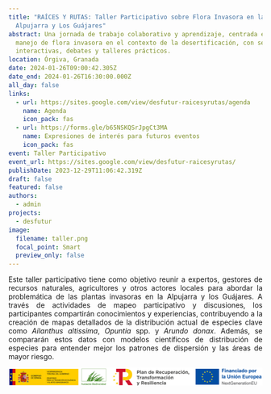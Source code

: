 ```yaml
---
title: "RAÍCES Y RUTAS: Taller Participativo sobre Flora Invasora en la
  Alpujarra y Los Guájares"
abstract: Una jornada de trabajo colaborativo y aprendizaje, centrada en el
  manejo de flora invasora en el contexto de la desertificación, con sesiones
  interactivas, debates y talleres prácticos.
location: Órgiva, Granada
date: 2024-01-26T09:00:42.305Z
date_end: 2024-01-26T16:30:00.000Z
all_day: false
links:
  - url: https://sites.google.com/view/desfutur-raicesyrutas/agenda
    name: Agenda
    icon_pack: fas
  - url: https://forms.gle/b65NSKQSrJpgCt3MA
    name: Expresiones de interés para futuros eventos
    icon_pack: fas
event: Taller Participativo
event_url: https://sites.google.com/view/desfutur-raicesyrutas/
publishDate: 2023-12-29T11:06:42.319Z
draft: false
featured: false
authors:
  - admin
projects:
  - desfutur
image:
  filename: taller.png
  focal_point: Smart
  preview_only: false
---
```

<!--StartFragment-->

<div style="text-align: justify;">

Este taller participativo tiene como objetivo reunir a expertos, gestores de recursos naturales, agricultores y otros actores locales para abordar la problemática de las plantas invasoras en la Alpujarra y los Guájares. A través de actividades de mapeo participativo y discusiones, los participantes compartirán conocimientos y experiencias, contribuyendo a la creación de mapas detallados de la distribución actual de especies clave como *Ailanthus altissima*, *Opuntia* spp. y *Arundo donax*. Además, se compararán estos datos con modelos científicos de distribución de especies para entender mejor los patrones de dispersión y las áreas de mayor riesgo.

<!--EndFragment-->

![](vice3-mterd-fb-prtr-next_bandera_color.png)